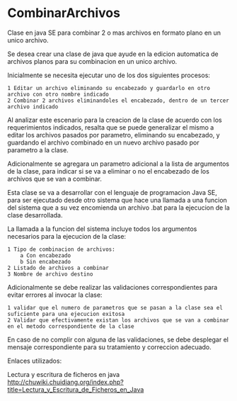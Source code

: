 # CombinarArchivos
Clase en java SE para combinar 2 o mas archivos en formato plano en un unico archivo.

Se desea crear una clase de java que ayude en la edicion automatica de archivos planos para su combinacion en un unico archivo.

Inicialmente se necesita ejecutar uno de los dos siguientes procesos:

	1 Editar un archivo eliminando su encabezado y guardarlo en otro archivo con otro nombre indicado
	2 Combinar 2 archivos eliminandoles el encabezado, dentro de un tercer archivo indicado

Al analizar este escenario para la creacion de la clase de acuerdo con los requerimientos indicados, resalta que se puede generalizar el mismo a editar los archivos pasados por parametro, eliminando su encabezado, y guardando el archivo combinado en un nuevo archivo pasado por parametro a la clase.

Adicionalmente se agregara un parametro adicional a la lista de argumentos de la clase, para indicar si se va a eliminar o no el encabezado de los archivos que se van a combinar.

Esta clase se va a desarrollar con el lenguaje de programacion Java SE, para ser ejecutado desde otro sistema que hace una llamada a una funcion del sistema que a su vez encomienda un archivo .bat para la ejecucion de la clase desarrollada.

La llamada a la funcion del sistema incluye todos los argumentos necesarios para la ejecucion de la clase:

	1 Tipo de combinacion de archivos:
		a Con encabezado
		b Sin encabezado
	2 Listado de archivos a combinar
	3 Nombre de archivo destino
	
Adicionalmente se debe realizar las validaciones correspondientes para evitar errores al invocar la clase:

	1 validar que el numero de parametros que se pasan a la clase sea el suficiente para una ejecucion exitosa
	2 Validar que efectivamente existan los archivos que se van a combinar en el metodo correspondiente de la clase

En caso de no complir con alguna de las validaciones, se debe desplegar el mensaje correspondiente para su tratamiento y correccion adecuado.

Enlaces utilizados:

Lectura y escritura de ficheros en java
http://chuwiki.chuidiang.org/index.php?title=Lectura_y_Escritura_de_Ficheros_en_Java
